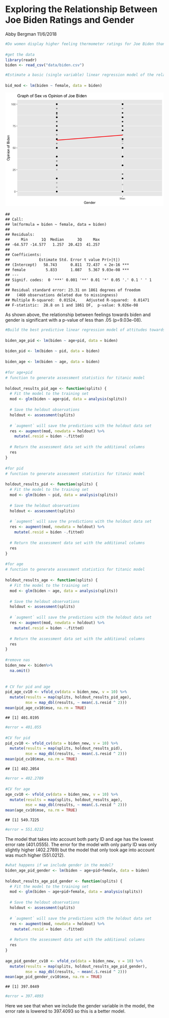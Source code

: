 Exploring the Relationship Between Joe Biden Ratings and Gender
================
Abby Bergman
11/6/2018

``` r
#Do women display higher feeling thermometer ratings for Joe Biden than men?

#get the data
library(readr)
biden <- read_csv("data/biden.csv")
```

``` r
#Estimate a basic (single variable) linear regression model of the relationship between gender and feelings towards Joe Biden.

bid_mod <- lm(biden ~ female, data = biden)
```

![](hw6_biden_files/figure-markdown_github/unnamed-chunk-3-1.png)

    ## 
    ## Call:
    ## lm(formula = biden ~ female, data = biden)
    ## 
    ## Residuals:
    ##     Min      1Q  Median      3Q     Max 
    ## -64.577 -14.577   1.257  20.423  41.257 
    ## 
    ## Coefficients:
    ##             Estimate Std. Error t value Pr(>|t|)    
    ## (Intercept)   58.743      0.811  72.437  < 2e-16 ***
    ## female         5.833      1.087   5.367 9.03e-08 ***
    ## ---
    ## Signif. codes:  0 '***' 0.001 '**' 0.01 '*' 0.05 '.' 0.1 ' ' 1
    ## 
    ## Residual standard error: 23.31 on 1861 degrees of freedom
    ##   (460 observations deleted due to missingness)
    ## Multiple R-squared:  0.01524,    Adjusted R-squared:  0.01471 
    ## F-statistic:  28.8 on 1 and 1861 DF,  p-value: 9.026e-08

As shown above, the relationship between feelings towards biden and gender is significant with a p-value of less than .05 (p=9.03e-08).

``` r
#Build the best predictive linear regression model of attitudes towards Joe Biden given the variables you have available. In this context, “best” is defined as the model with the lowest MSE. Compare at least three different model formulations (aka different combinations of variables). Use 10-fold cross-validation to avoid a biased estimate of MSE.

biden_age_pid <- lm(biden ~ age+pid, data = biden)

biden_pid <- lm(biden ~ pid, data = biden)

biden_age <- lm(biden ~ age, data = biden)

#for age+pid 
# function to generate assessment statistics for titanic model

holdout_results_pid_age <- function(splits) {
  # Fit the model to the training set
  mod <- glm(biden ~ age+pid, data = analysis(splits))

  # Save the heldout observations
  holdout <- assessment(splits)

  # `augment` will save the predictions with the holdout data set
  res <- augment(mod, newdata = holdout) %>% 
    mutate(.resid = biden -.fitted)

  # Return the assessment data set with the additional columns
  res
}

#for pid
# function to generate assessment statistics for titanic model

holdout_results_pid <- function(splits) {
  # Fit the model to the training set
  mod <- glm(biden ~ pid, data = analysis(splits))

  # Save the heldout observations
  holdout <- assessment(splits)

  # `augment` will save the predictions with the holdout data set
  res <- augment(mod, newdata = holdout) %>% 
    mutate(.resid = biden -.fitted)

  # Return the assessment data set with the additional columns
  res
}

#for age
# function to generate assessment statistics for titanic model

holdout_results_age <- function(splits) {
  # Fit the model to the training set
  mod <- glm(biden ~ age, data = analysis(splits))

  # Save the heldout observations
  holdout <- assessment(splits)

  # `augment` will save the predictions with the holdout data set
  res <- augment(mod, newdata = holdout) %>% 
    mutate(.resid = biden -.fitted)

  # Return the assessment data set with the additional columns
  res
}

#remove nas
biden_new <- biden%>%
  na.omit()
  

# CV for pid and age
pid_age_cv10 <- vfold_cv(data = biden_new, v = 10) %>%
  mutate(results = map(splits, holdout_results_pid_age),
         mse = map_dbl(results, ~ mean(.$.resid ^ 2)))
mean(pid_age_cv10$mse, na.rm = TRUE)
```

    ## [1] 401.0195

``` r
#error = 401.055

#CV for pid
pid_cv10 <- vfold_cv(data = biden_new, v = 10) %>%
  mutate(results = map(splits, holdout_results_pid),
         mse = map_dbl(results, ~ mean(.$.resid ^ 2)))
mean(pid_cv10$mse, na.rm = TRUE)
```

    ## [1] 402.2054

``` r
#error = 402.2789

#CV for age
age_cv10 <- vfold_cv(data = biden_new, v = 10) %>%
  mutate(results = map(splits, holdout_results_age),
         mse = map_dbl(results, ~ mean(.$.resid ^ 2)))
mean(age_cv10$mse, na.rm = TRUE)
```

    ## [1] 549.7225

``` r
#error = 551.0212
```

The model that takes into account both party ID and age has the lowest error rate (401.0555). The error for the model with only party ID was only slightly higher (402.2789) but the model that only took age into account was much higher (551.0212).

``` r
#what happens if we include gender in the model?
biden_age_pid_gender <- lm(biden ~ age+pid+female, data = biden)

holdout_results_age_pid_gender <- function(splits) {
  # Fit the model to the training set
  mod <- glm(biden ~ age+pid+female, data = analysis(splits))

  # Save the heldout observations
  holdout <- assessment(splits)

  # `augment` will save the predictions with the holdout data set
  res <- augment(mod, newdata = holdout) %>% 
    mutate(.resid = biden -.fitted)

  # Return the assessment data set with the additional columns
  res
}

age_pid_gender_cv10 <- vfold_cv(data = biden_new, v = 10) %>%
  mutate(results = map(splits, holdout_results_age_pid_gender),
         mse = map_dbl(results, ~ mean(.$.resid ^ 2)))
mean(age_pid_gender_cv10$mse, na.rm = TRUE)
```

    ## [1] 397.0449

``` r
#error = 397.4093
```

Here we see that when we include the gender variable in the model, the error rate is lowered to 397.4093 so this is a better model.
